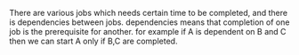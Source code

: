 There are various jobs which needs certain time to be completed, and there is dependencies between jobs. dependencies means that completion of one job is the prerequisite for another. for example if A is dependent on B and C then we can start A only if B,C are completed.
